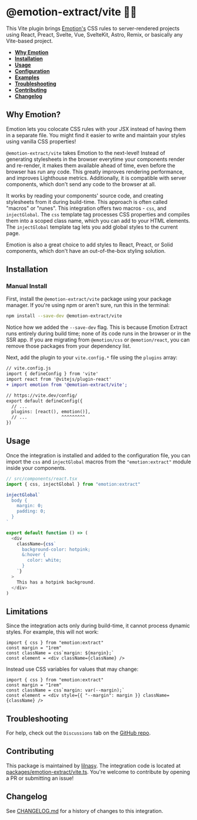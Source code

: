 # @emotion-extract/vite 👩‍🎤

This Vite plugin brings [Emotion's](https://emotion.sh/docs/introduction) CSS rules to server-rendered projects using React, Preact, Svelte, Vue, SvelteKit, Astro, Remix, or basically any Vite-based project.

- <strong>[Why Emotion](#why-emotion)</strong>
- <strong>[Installation](#installation)</strong>
- <strong>[Usage](#usage)</strong>
- <strong>[Configuration](#configuration)</strong>
- <strong>[Examples](#examples)</strong>
- <strong>[Troubleshooting](#troubleshooting)</strong>
- <strong>[Contributing](#contributing)</strong>
- <strong>[Changelog](#changelog)</strong>

## Why Emotion?

Emotion lets you colocate CSS rules with your JSX instead of having them in a separate file. You might find it easier to write and maintain your styles using vanilla CSS properties!

`@emotion-extract/vite` takes Emotion to the next-level! Instead of generating stylesheets in the browser everytime your components render and re-render, it makes them available ahead of time, even before the browser has run any code. This greatly improves rendering performance, and improves Lighthouse metrics. Additionally, it is compatible with server components, which don't send any code to the browser at all.

It works by reading your components' source code, and creating stylesheets from it during build-time. This approach is often called "macros" or "runes". This integration offers two macros - `css`, and `injectGlobal`. The `css` template tag processes CSS properties and compiles them into a scoped class name, which you can add to your HTML elements. The `injectGlobal` template tag lets you add global styles to the current page.

Emotion is also a great choice to add styles to React, Preact, or Solid components, which don't have an out-of-the-box styling solution.

## Installation

### Manual Install

First, install the `@emotion-extract/vite` package using your package manager. If you're using npm or aren't sure, run this in the terminal:

```sh
npm install --save-dev @emotion-extract/vite
```
Notice how we added the `--save-dev` flag. This is because Emotion Extract runs entirely during build time; none of its code runs in the browser or in the SSR app. If you are migrating from `@emotion/css` or `@emotion/react`, you can remove those packages from your dependency list.

Next, add the plugin to your `vite.config.*` file using the `plugins` array:

```diff lang="js" "emotion()"
// vite.config.js
import { defineConfig } from 'vite'
import react from '@vitejs/plugin-react'
+ import emotion from '@emotion-extract/vite';

// https://vite.dev/config/
export default defineConfig({
  // ...
  plugins: [react(), emotion()],
  // ...             ^^^^^^^^^
})
```

## Usage

Once the integration is installed and added to the configuration file, you can import the `css` and `injectGlobal` macros from the `"emotion:extract"` module inside your components.

```ts
// src/components/react.tsx
import { css, injectGlobal } from "emotion:extract"

injectGlobal`
  body {
    margin: 0;
    padding: 0;
  }
`

export default function () => (
  <div
    className={css`
      background-color: hotpink;
      &:hover {
        color: white;
      }
    `}
  >
    This has a hotpink background.
  </div>
)
```

## Limitations

Since the integration acts only during build-time, it cannot process dynamic styles. For example, this will not work:

```tsx
import { css } from "emotion:extract"
const margin = "1rem"
const className = css`margin: ${margin};`
const element = <div className={className} />

```

Instead use CSS variables for values that may change:

```tsx
import { css } from "emotion:extract"
const margin = "1rem"
const className = css`margin: var(--margin);`
const element = <div style={{ "--margin": margin }} className={className} />
```

## Troubleshooting

For help, check out the `Discussions` tab on the [GitHub repo](https://github.com/lilnasy/gratelets/discussions).

## Contributing

This package is maintained by [lilnasy](https://github.com/lilnasy). The integration code is located at [packages/emotion-extract/vite.ts](https://github.com/lilnasy/gratelets/blob/main/packages/emotion-extract/vite.ts). You're welcome to contribute by opening a PR or submitting an issue!

## Changelog

See [CHANGELOG.md](https://github.com/lilnasy/gratelets/blob/main/packages/emotion-extract/CHANGELOG.md) for a history of changes to this integration.
